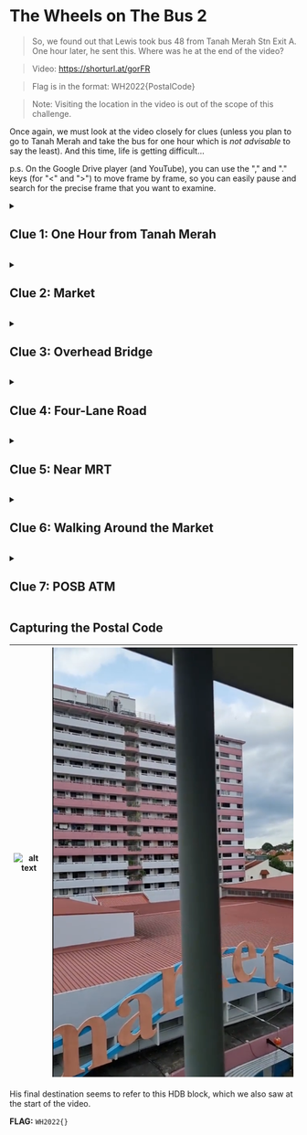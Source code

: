 # The Wheels on The Bus 2

> So, we found out that Lewis took bus 48 from Tanah Merah Stn Exit A. One hour later, he sent this. Where was he at the end of the video?

> Video: https://shorturl.at/gorFR

> Flag is in the format: WH2022{PostalCode}

> Note: Visiting the location in the video is out of the scope of this challenge.

Once again, we must look at the video closely for clues (unless you plan to go to Tanah Merah and take the bus for one hour which is *not advisable* to say the least). And this time, life is getting difficult...

p.s. On the Google Drive player (and YouTube), you can use the "," and "." keys (for "<" and ">") to move frame by frame, so you can easily pause and search for the precise frame that you want to examine.

<details><summary><h2>Clue 1: One Hour from Tanah Merah</h2></summary>

> One hour later, he sent this.

We shall first assume that he sent both videos shortly after he filmed each of them, which means that he was on bus 48 for one hour from Tanah Merah.

We can obtain bus travelling times from multiple sources.

### Google Maps

As far as I can tell, I could only obtain bus schedules on Google Maps via the app, not their website.

![alt text](images/google_maps_48.png "Schedule for bus 48 on Google Maps")

This narrows down the range to the Farrer Road area.

### TransitLink

![alt text](images/transitlink_48.png "Schedule for bus 48 on Transitlink")

With a bit of guess and check, it takes 60 minutes to travel from Tanah Merah Stn Exit A to Opp KK Women & Child Hosp, according to Transitlink

Unfortunately, this widens the range significantly to include over 10 more bus stops, and the entire area around Little India, Newton and Botanic Gardens.

How tragic.

Now, we need to go back to the video to see what we can do.</details>

<details><summary><h2>Clue 2: Market</h2></summary>

![alt text](images/market.png "Still frame of market sign in video")

Self-explanatory.</details>

<details><summary><h2>Clue 3: Overhead Bridge</h2></summary>

![alt text](images/overhead_bridge.png "Still frame looking down the stairs on an overhead bridge in video")

Lewis has likely crossed a road on an overhead bridge.

Given that Lewis likely just alighted the bus, we know that he is now opposite the bus stop where he alighted.

This eliminates around half of the possible addresses, since we know the direction of the bus as well. (Each pair of bus stop on each side of the road usually has the same bus in opposite directions.)</details>

<details><summary><h2>Clue 4: Four-Lane Road</h2></summary>

|![alt text](images/four_lane_road.png "Still frame partially including a four-lane road in video")|![alt text](images/four_lane_road_2.png "Still frame looking at a four-lane road in video")|
|:---:|:---:|

Most roads have only up to 3 lanes, and not many roads have four lanes, so this could help narrow down things a bit.</details>

<details><summary><h2>Clue 5: Near MRT</h2></summary>

![alt text](images/near_mrt.png "MRT direction sign along a four-lane road highlighted in video")

If you look really closely, there is a sign indicating a nearby MRT station too.</details>

<details><summary><h2>Clue 6: Walking Around the Market</h2></summary>

|![alt text](images/walking_1.png "Walking along the market in video")|![alt text](images/walking_2.png "Walking along the market in video")|![alt text](images/walking_3.png "Walking along the market in video")|![alt text](images/walking_4.png "Walking along the market in video")|![alt text](images/walking_5.png "Walking along the market in video")|![alt text](images/walking_6.png "Walking along the market in video")|
|:---:|:---:|:---:|:---:|:---:|:---:|

Lewis walks around the market towards an HDB lift lobby.

![alt text](images/market.png "HDB block in the background in the video")

Most probably the HDB block in the background here.</details>

<details><summary><h2>Clue 7: POSB ATM</h2></summary>

![alt text](images/posb_atm.png "POSB ATM highlighted in video")

While there are too many POSB ATMs for this to be meaningful by itself, it could come in useful.</details>

## Capturing the Postal Code

|![alt text](images/life_lobby.png "Lift lobby of an HDB block in the video")|![alt text](images/market.png "HDB block in the background in the video")|
|:---:|:---:|

His final destination seems to refer to this HDB block, which we also saw at the start of the video.

**FLAG:** ```WH2022{}```